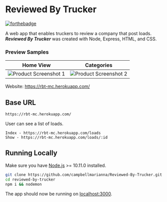 # Reviewed By Trucker

[![forthebadge](https://forthebadge.com/images/badges/made-with-node.svg)](https://forthebadge.com)


A web app that enables truckers to review a company that post loads. **_Reviewed By Trucker_** was created with Node, Express, HTML, and CSS.

### Preview Samples
| Home View | Categories |
| --- | --- |
|![Product Screenshot 1](screenshot1.jpg) | ![Product Screenshot 2](screenshot2.jpg) | 

Website: https://rbt-mc.herokuapp.com/

## Base URL

```
https://rbt-mc.herokuapp.com/
```

User can see a list of loads.

```
Index - https://rbt-mc.herokuapp.com/loads
Show - https://rbt-mc.herokuapp.com/loads/:id
```

## Running Locally
Make sure you have [Node.js](http://nodejs.org/) >= 10.11.0 installed.

```sh
git clone https://github.com/campbellmarianna/Reviewed-By-Trucker.git
cd reviewed-by-trucker
npm i && nodemon
```

The app should now be running on [localhost:3000](http://localhost:3000/).

